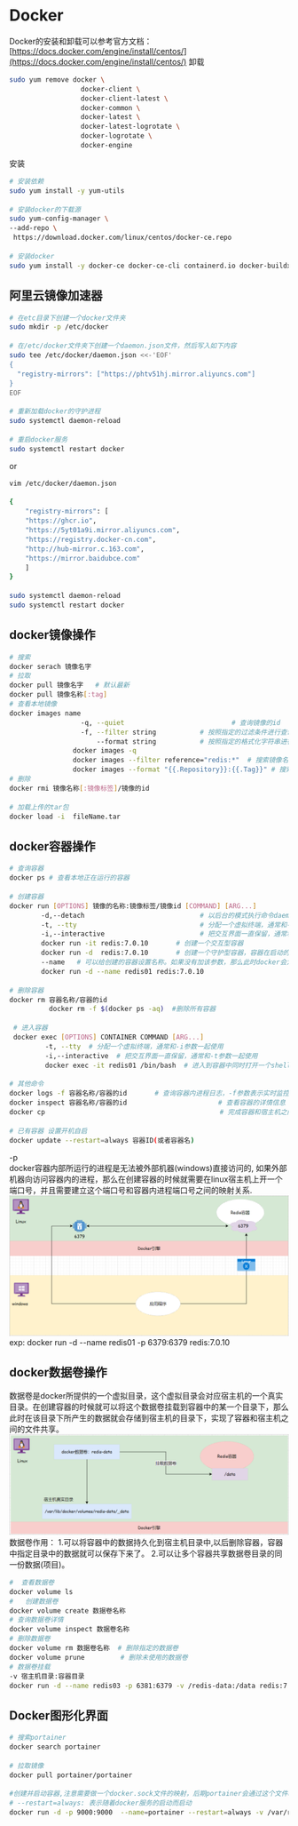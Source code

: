 # Docker

Docker的安装和卸载可以参考官方文档：[https://docs.docker.com/engine/install/centos/](https://docs.docker.com/engine/install/centos/)
卸载

```bash
sudo yum remove docker \
                  docker-client \
                  docker-client-latest \
                  docker-common \
                  docker-latest \
                  docker-latest-logrotate \
                  docker-logrotate \
                  docker-engine
```
安装
```bash
# 安装依赖
sudo yum install -y yum-utils

# 安装docker的下载源
sudo yum-config-manager \
--add-repo \
 https://download.docker.com/linux/centos/docker-ce.repo
    
# 安装docker    
sudo yum install -y docker-ce docker-ce-cli containerd.io docker-buildx-plugin docker-compose-plugin
```
## 阿里云镜像加速器
```bash
# 在etc目录下创建一个docker文件夹
sudo mkdir -p /etc/docker

# 在/etc/docker文件夹下创建一个daemon.json文件，然后写入如下内容
sudo tee /etc/docker/daemon.json <<-'EOF'
{
  "registry-mirrors": ["https://phtv51hj.mirror.aliyuncs.com"]
}
EOF

# 重新加载docker的守护进程
sudo systemctl daemon-reload

# 重启docker服务
sudo systemctl restart docker
```
or
```bash
vim /etc/docker/daemon.json

{
    "registry-mirrors": [
    "https://ghcr.io",
    "https://5yt01a9i.mirror.aliyuncs.com",
    "https://registry.docker-cn.com",
    "http://hub-mirror.c.163.com",
    "https://mirror.baidubce.com"
    ]
}

sudo systemctl daemon-reload 
sudo systemctl restart docker
```
## docker镜像操作
```bash
# 搜索
docker serach 镜像名字
# 拉取
docker pull 镜像名字   # 默认最新
docker pull 镜像名称[:tag]
# 查看本地镜像
docker images name
                  -q, --quiet							# 查询镜像的id
                  -f, --filter string			# 按照指定的过滤条件进行查询
                      --format string			# 按照指定的格式化字符串进行结果格式化操作
                docker images -q
                docker images --filter reference="redis:*"	# 搜索镜像名称为redis，镜像标签是任意的所有镜像
                docker images --format "{{.Repository}}:{{.Tag}}" # 搜索结果中只包含仓库名称和标签名称
# 删除
docker rmi 镜像名称[:镜像标签]/镜像的id

# 加载上传的tar包
docker load -i  fileName.tar
```
## docker容器操作
```bash
# 查询容器
docker ps # 查看本地正在运行的容器

# 创建容器
docker run [OPTIONS] 镜像的名称:镜像标签/镜像id [COMMAND] [ARG...]
        -d,--detach								# 以后台的模式执行命令daemon
        -t, --tty								# 分配一个虚拟终端，通常和-i参数一起使用
        -i,--interactive						# 把交互界面一直保留，通常和-t参数一起使用
        docker run -it redis:7.0.10       # 创建一个交互型容器
        docker run -d  redis:7.0.10       # 创建一个守护型容器，容器在启动的时候打开一个shell窗口，并且让这个窗口一直保留
        --name   # 可以给创建的容器设置名称。如果没有加该参数，那么此时docker会为容器随机分配一个名字。
        docker run -d --name redis01 redis:7.0.10

# 删除容器
docker rm 容器名称/容器的id	
          docker rm -f $(docker ps -aq)  #删除所有容器

 # 进入容器
 docker exec [OPTIONS] CONTAINER COMMAND [ARG...]
         -t, --tty  # 分配一个虚拟终端，通常和-i参数一起使用
         -i,--interactive  # 把交互界面一直保留，通常和-t参数一起使用
         docker exec -it redis01 /bin/bash	# 进入到容器中同时打开一个shell窗口

# 其他命令
docker logs -f 容器名称/容器的id		# 查询容器内进程日志，-f参数表示实时监控日志信息
docker inspect 容器名称/容器的id						# 查看容器的详情信息
docker cp 	 										 # 完成容器和宿主机之间的文件copy

# 已有容器 设置开机自启
docker update --restart=always 容器ID(或者容器名)
```
-p   
docker容器内部所运行的进程是无法被外部机器(windows)直接访问的, 如果外部机器向访问容器内的进程，那么在创建容器的时候就需要在linux宿主机上开一个端口号，并且需要建立这个端口号和容器内进程端口号之间的映射关系.
![image.png](./assets/1719214909168.png)
exp:      docker run -d --name redis01 -p 6379:6379 redis:7.0.10

## docker数据卷操作
数据卷是docker所提供的一个虚拟目录，这个虚拟目录会对应宿主机的一个真实目录。在创建容器的时候就可以将这个数据卷挂载到容器中的某一个目录下，那么此时在该目录下所产生的数据就会存储到宿主机的目录下，实现了容器和宿主机之间的文件共享。
![image.png](./assets/1719216270722.png)
数据卷作用：
1.可以将容器中的数据持久化到宿主机目录中,以后删除容器，容器中指定目录中的数据就可以保存下来了。
2.可以让多个容器共享数据卷目录的同一份数据(项目)。

```bash
#  查看数据卷
docker volume ls 
#	创建数据卷
docker volume create 数据卷名称
# 查询数据卷详情
docker volume inspect 数据卷名称
# 删除数据卷
docker volume rm 数据卷名称  # 删除指定的数据卷
docker volume prune 		# 删除未使用的数据卷
# 数据卷挂载
-v 宿主机目录:容器目录
docker run -d --name redis03 -p 6381:6379 -v /redis-data:/data redis:7.0.10

```
## Docker图形化界面
```bash
# 搜索portainer
docker search portainer

# 拉取镜像
docker pull portainer/portainer

#创建并启动容器,注意需要做一个docker.sock文件的映射，后期portainer会通过这个文件和docker的守护进程进行通讯，管理docker的相关对象
# --restart=always: 表示随着docker服务的启动而启动
docker run -d -p 9000:9000  --name=portainer --restart=always -v /var/run/docker.sock:/var/run/docker.sock   portainer/portainer
```
